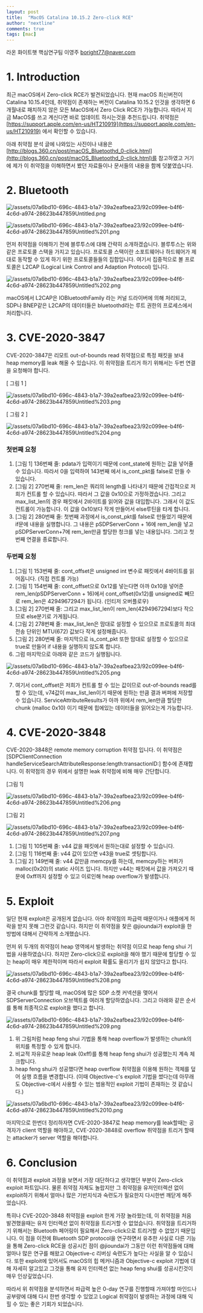 ```yaml
---
layout: post
title:  "MacOS Catalina 10.15.2 Zero-click RCE"
author: "nextline"
comments: true
tags: [mac]
---
```


라온 화이트햇 핵심연구팀 이영주
boright77@naver.com

# 1. Introduction

최근 macOS에서 Zero-click RCE가 발견되었습니다. 현재 macOS 최신버전이 Catalina 10.15.4인데, 취약점이 존재하는 버전이 Catalina 10.15.2 인것을 생각하면 6개월내로 패치하지 않은 모든 MacOS에서 Zero Click RCE가 가능합니다. 따라서 지금 MacOS를 쓰고 계신다면 바로 업데이트 하시는것을 추천드립니다. 취약점은 [https://support.apple.com/en-us/HT210919](https://support.apple.com/en-us/HT210919) 에서 확인할 수 있습니다. 

아래 취약점 분석 글에 나와있는 사진이나 내용은 [http://blogs.360.cn/post/macOS_Bluetoothd_0-click.html](http://blogs.360.cn/post/macOS_Bluetoothd_0-click.html)를 참고하였고 거기에 제가 이 취약점을 이해하면서 봤던 자료들이나 문서들의 내용을 함께 덧붙였습니다.

# 2. Bluetooth

![/assets/07a6bd10-696c-4843-b1a7-39a2eafbea23/92c099ee-b4f6-4c6d-a974-28623b447859Untitled.png](/assets/07a6bd10-696c-4843-b1a7-39a2eafbea23/92c099ee-b4f6-4c6d-a974-28623b447859Untitled.png)

![/assets/07a6bd10-696c-4843-b1a7-39a2eafbea23/92c099ee-b4f6-4c6d-a974-28623b447859Untitled%201.png](/assets/07a6bd10-696c-4843-b1a7-39a2eafbea23/92c099ee-b4f6-4c6d-a974-28623b447859Untitled%201.png)

먼저 취약점을 이해하기 전에 블루투스에 대해 간략히 소개하겠습니다. 블루투스는 위와 같은 프로토콜 스택을 가지고 있습니다. 프로토콜 스택이란 소포트웨어나 하드웨어가 제대로 동작할 수 있게 하기 위한 프로토콜들들의 집합입니다. 여기서 집중적으로 볼 프로토콜은 L2CAP  (Logical Link Control and Adaption Protocol) 입니다.

![/assets/07a6bd10-696c-4843-b1a7-39a2eafbea23/92c099ee-b4f6-4c6d-a974-28623b447859Untitled%202.png](/assets/07a6bd10-696c-4843-b1a7-39a2eafbea23/92c099ee-b4f6-4c6d-a974-28623b447859Untitled%202.png)

macOS에서 L2CAP은 IOBluetoothFamily 라는 커널 드라이버에 의해 처리되고, SDP나 BNEP같은 L2CAP의 데이터들은 bluetoothd라는 루트 권한의 프로세스에서 처리합니다.

# 3. CVE-2020-3847

CVE-2020-3847은 리모트 out-of-bounds read 취약점으로 특정 패킷을 보내 heap memory를 leak 해올 수 있습니다. 이 취약점을 트리거 하기 위해서는 두번 연결을 요청해야 합니다.

[ 그림 1 ]

![/assets/07a6bd10-696c-4843-b1a7-39a2eafbea23/92c099ee-b4f6-4c6d-a974-28623b447859Untitled%203.png](/assets/07a6bd10-696c-4843-b1a7-39a2eafbea23/92c099ee-b4f6-4c6d-a974-28623b447859Untitled%203.png)

[ 그림 2 ]

![/assets/07a6bd10-696c-4843-b1a7-39a2eafbea23/92c099ee-b4f6-4c6d-a974-28623b447859Untitled%204.png](/assets/07a6bd10-696c-4843-b1a7-39a2eafbea23/92c099ee-b4f6-4c6d-a974-28623b447859Untitled%204.png)

### 첫번째 요청

1. [그림 1] 136번째 줄: pdata가 입력이기 때문에 cont_state에 원하는 값을 넣어줄 수 있습니다. 따라서 0을 입력하여 143번째 에서 is_cont_pkt를 false로 만들 수 있습니다.
2. [그림 2] 270번째 줄: rem_len은 쿼리의 length를 나타내기 때문에 간접적으로 저희가 컨트롤 할 수 있습니다. 따라서 그 값을 0x10으로 가정하겠습니다. 그리고 max_list_len의 경우 패킷에서 2바이트를 읽어와 값을 대입합니다. 그래서 이 값도 컨트롤이 가능합니다. 이 값을 0x10보다 작게 만들어서 else루틴을 타게 합니다.
3. [그림 2] 280번째 줄: 첫번째 과정에서 is_const_pkt를 false로 만들었기 때문에 if문에 내용을 실행합니다. 그 내용은 pSDPServerConn + 16에 rem_len을 넣고 pSDPServerConn+7에 rem_len만큼 할당한 청크를 넣는 내용입니다. 그리고 첫번째 연결을 종료합니다.

### 두번째 요청

1. [그림 1] 153번째 줄: cont_offset은 unsigned int 변수로 패킷에서 4바이트를 읽어옵니다. (직접 컨트롤 가능)
2. [그림 1] 154번째 줄: cont_offset으로 0x12를 넣는다면 아까 0x10을 넣어준 rem_len(pSDPServerConn + 16)에서 cont_offset(0x12)를 unsigned로 빼므로 rem_len은 4294967294가 됩니다. (인티저 오버플로우)
3. [그림 2] 270번째 줄: 그리고 max_list_len이 rem_len(4294967294)보다 작으므로 else분기로 가게됩니다.
4. [그림 2] 278번째 줄: max_list_len은 맘대로 설정할 수 있으므로 프로토콜의 최대 전송 단위인 MTU(672) 값보다 작게 설정해줍니다.
5. [그림 2] 280번째 줄: 마지막으로 is_cont_pkt 또한 맘대로 설정할 수 있으므로 true로 만들어 if 내용을 실행하지 않도록 합니다.
6. 그럼 마지막으로 아래와 같은 코드가 실행됩니다.

![/assets/07a6bd10-696c-4843-b1a7-39a2eafbea23/92c099ee-b4f6-4c6d-a974-28623b447859Untitled%205.png](/assets/07a6bd10-696c-4843-b1a7-39a2eafbea23/92c099ee-b4f6-4c6d-a974-28623b447859Untitled%205.png)

7. 여기서 cont_offset은 저희가 컨트롤 할 수 있는 값이므로 out-of-bounds read를 할 수 있는데, v74값이 max_list_len이기 때문에 원하는 만큼 결과 버퍼에 저장할 수 있습니다. ServiceAttributeResults가 아까 위에서 rem_len만큼 할당한 chunk (malloc 0x10) 이기 때문에 힙에있는 데이터들을 읽어오는게 가능합니다.

# 4. CVE-2020-3848

CVE-2020-3848은 remote memory corruption 취약점 입니다. 이 취약점은 [SDPClientConnection handleServiceSearchAttributeResponse:length:transactionID:] 함수에 존재합니다. 이 취약점의 경우 위에서 설명한 leak 취약점에 비해 매우 간단합니다.

[그림 1]

![/assets/07a6bd10-696c-4843-b1a7-39a2eafbea23/92c099ee-b4f6-4c6d-a974-28623b447859Untitled%206.png](/assets/07a6bd10-696c-4843-b1a7-39a2eafbea23/92c099ee-b4f6-4c6d-a974-28623b447859Untitled%206.png)

[그림 2]

![/assets/07a6bd10-696c-4843-b1a7-39a2eafbea23/92c099ee-b4f6-4c6d-a974-28623b447859Untitled%207.png](/assets/07a6bd10-696c-4843-b1a7-39a2eafbea23/92c099ee-b4f6-4c6d-a974-28623b447859Untitled%207.png)

1. [그림 1] 105번째 줄: v44 값을 패킷에서 원하는대로 설정할 수 있습니다.
2. [그림 1] 116번째 줄: v44 값이 있으면 v43을 true로 셋팅합니다.
3. [그림 2] 149번째 줄: v44 값만큼 memcpy를 하는데, memcpy하는 버퍼가 malloc(0x20)의 static 사이즈 입니다. 하지만 v44는 패킷에서 값을 가져오기 때문에 0xff까지 설정할 수 있고 이로인해 heap overflow가 발생합니다.

# 5. Exploit

일단 현재 exploit은 공개된게 없습니다. 아마 취약점의 파급력 때문이거나 애플에게 허락을 받지 못해 그런것 같습니다. 하지만 이 취약점을 찾은 @jioundai가 exploit을 한 방법에 대해서 간략하게 소개했습니다.

먼저 위 두개의 취약점이 heap 영역에서 발생하는 취약점 이므로 heap feng shui 기법을 사용하였습니다. 하지만 Zero-click으로 exploit을 해야 했기 때문에 할당할 수 있는 heap이 매우 제한적이며 따라서 exploit 확률도 올리기가 쉽지 않았다고 합니다.

![/assets/07a6bd10-696c-4843-b1a7-39a2eafbea23/92c099ee-b4f6-4c6d-a974-28623b447859Untitled%208.png](/assets/07a6bd10-696c-4843-b1a7-39a2eafbea23/92c099ee-b4f6-4c6d-a974-28623b447859Untitled%208.png)

결국 chunk를 할당할 때, macOS에 많은 SDP 소켓 커넥션을 맺어서 SDPServerConnection 오브젝트를 여러개 할당하였습니다. 그리고 아래와 같은 순서를 통해 최종적으로 exploit을 했다고 합니다.

![/assets/07a6bd10-696c-4843-b1a7-39a2eafbea23/92c099ee-b4f6-4c6d-a974-28623b447859Untitled%209.png](/assets/07a6bd10-696c-4843-b1a7-39a2eafbea23/92c099ee-b4f6-4c6d-a974-28623b447859Untitled%209.png)

1. 위 그림처럼 heap feng shui 기법을 통해 heap overflow가 발생하는 chunk의 위치를 특정할 수 있게 합니다.
2. 비교적 자유로운 heap leak (0xff)를 통해 heap feng shui가 성공했는지 계속 체크합니다.
3. heap feng shui가 성공했다면 heap overflow 취약점을 이용해 원하는 객체를 덮어 실행 흐름을 변경합니다. (이때 Objective-c's exploit 기법을 썼다는데 아무래도 Objective-c에서 사용할 수 있는 범용적인 exploit 기법이 존재하는 것 같습니다.)

 

![/assets/07a6bd10-696c-4843-b1a7-39a2eafbea23/92c099ee-b4f6-4c6d-a974-28623b447859Untitled%2010.png](/assets/07a6bd10-696c-4843-b1a7-39a2eafbea23/92c099ee-b4f6-4c6d-a974-28623b447859Untitled%2010.png)

마지막으로 한번더 정리하자면 CVE-2020-3847로 heap memory를 leak할때는 공격자가 client 역할을 해야하고, CVE-2020-3848로 overflow 취약점을 트리거 할때는 attacker가 server 역할을 해야합니다. 

# 6. Conclusion

이 취약점과 exploit 과정을 보면서 가장 대단하다고 생각했던 부분이 Zero-click exploit 파트입니다. 물론 취약점 자체도 놀랍지만 그 취약점을 유저인터렉션 없이 exploit하기 위해서 얼마나 많은 기반지식과 숙련도가 필요한지 다시한번 깨닫게 해주었습니다. 

특히나 CVE-2020-3848 취약점을 exploit 한게 가장 놀라웠는데, 이 취약점을 처음 발견했을때는 유저 인터렉션 없이 취약점을 트리거할 수 없었습니다. 취약점을 트리거하기 위해서는 Bluetooth 페어링이 필요해서 Zero-click으로 트리거할 수 없었기 때문입니다. 이 점을 이전에 Bluetooth SDP protocol을 연구하면서 유추한 사실로 다른 기능을 통해 Zero-click RCE을 성공시킨 점이 @jioundai가 그동안 이런 취약점들에 대해 얼마나 많은 연구를 해왔고 Objective-c 리버싱 숙련도가 높다는 사실을 알 수 있습니다. 또한 exploit에 있어서도 macOS의 힙 메커니즘과 Objective-c exploit 기법에 대해 자세히 알고있고 그것을 통해 유저 인터렉션 없는 heap feng shui를 성공시킨것이 매우 인상깊었습니다.

따라서 위 취약점을 분석하면서 파급력 높은 0-day 연구를 진행할때 가져야할 마인드나 공부량에 대해 다시 한번 생각할 수 있었고 Logical 취약점이 발생하는 과정에 대해 익힐 수 있는 좋은 기회가 되었습니다.